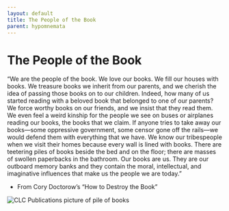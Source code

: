 ```yaml
---
layout: default
title: The People of the Book
parent: hypomnemata
---
```

# The People of the Book

“We are the people of the book. We love our books. We fill our houses with books. We treasure books we inherit from our parents, and we cherish the idea of passing those books on to our children. Indeed, how many of us started reading with a beloved book that belonged to one of our parents? We force worthy books on our friends, and we insist that they read them. We even feel a weird kinship for the people we see on buses or airplanes reading our books, the books that we claim. If anyone tries to take away our books—some oppressive government, some censor gone off the rails—we would defend them with everything that we have. We know our tribespeople when we visit their homes because every wall is lined with books. There are teetering piles of books beside the bed and on the floor; there are masses of swollen paperbacks in the bathroom. Our books are us. They are our outboard memory banks and they contain the moral, intellectual, and imaginative influences that make us the people we are today.”

- From Cory Doctorow’s “How to Destroy the Book”

![CLC Publications picture of pile of books](https://www.clcpublications.com/wp-content/uploads/2015/12/piles-and-shelves-of-books.jpg)